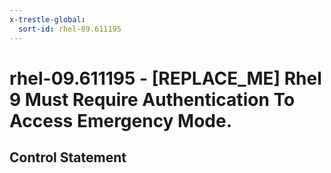 ```yaml
---
x-trestle-global:
  sort-id: rhel-09.611195
---
```


# rhel-09.611195 - \[REPLACE_ME\] Rhel 9 Must Require Authentication To Access Emergency Mode.

## Control Statement
